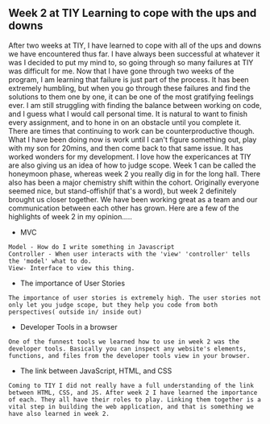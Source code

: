
## Week 2 at TIY Learning to cope with the ups and downs

After two weeks at TIY, I have learned to cope with all of the ups and downs we have encountered thus far. I have always been successful at whatever it was I decided to put my mind to, so going through so many failures at TIY was difficult for me. Now that I have gone through two weeks of the program, I am learning that failure is just part of the process. It has been extremely humbling, but when you go through these failures and find the solutions to them one by one, it can be one of the most gratifying feelings ever. I am still struggling with finding the balance between working on code, and I guess what I would call personal time. It is natural to want to finish every assignment, and to hone in on an obstacle until you complete it. There are times that continuing to work can be counterproductive though. What I have been doing now is work until I can't figure something out, play with my son for 20mins, and then come back to that same issue. It has worked wonders for my development. I love how the expericances at TIY are also giving us an idea of how to judge scope. Week 1 can be called the honeymoon phase, whereas week 2 you really dig in for the long hall. There also has been a major chemistry shift within the cohort. Originally everyone seemed nice, but stand-offish(if that's a word), but week 2 definitely brought us closer together. We have been working great as a team and our communication between each other has grown. Here are a few of the highlights of week 2 in my opinion.....


  * MVC
```
Model - How do I write something in Javascript
Controller - When user interacts with the 'view' 'controller' tells the 'model' what to do.
View- Interface to view this thing.

```

  * The importance of User Stories
```
The importance of user stories is extremely high. The user stories not only let you judge scope, but they help you code from both perspectives( outside in/ inside out)
  ```
  
  * Developer Tools in a browser
``` 
One of the funnest tools we learned how to use in week 2 was the developer tools. Basically you can inspect any website's elements, functions, and files from the developer tools view in your browser.

```
 * The link between JavaScript, HTML, and CSS
```
Coming to TIY I did not really have a full understanding of the link between HTML, CSS, and JS. After week 2 I have learned the importance of each. They all have their roles to play. Linking them together is a vital step in building the web application, and that is something we have also learned in week 2.
```

